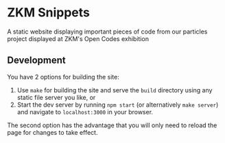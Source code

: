 # ZKM Snippets
A static website displaying important pieces of code from our particles project displayed at ZKM's Open Codes exhibition

## Development
You have 2 options for building the site:
1. Use `make` for building the site and serve the `build` directory using any static file server you like, or
2. Start the dev server by running `npm start` (or alternatively `make server`) and navigate to `localhost:3000` in your browser.

The second option has the advantage that you will only need to reload the page for changes to take effect.